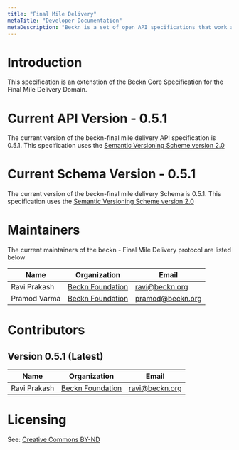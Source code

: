 ```yaml
---
title: "Final Mile Delivery"
metaTitle: "Developer Documentation"
metaDescription: "Beckn is a set of open API specifications that work as an open protocol for integrated mobility."
---
```


# Introduction

This specification is an extenstion of the Beckn Core Specification for the Final Mile Delivery Domain.

# Current API Version - 0.5.1

The current version of the beckn-final mile delivery API specification is 0.5.1. This specification uses the [Semantic Versioning Scheme version 2.0](https://semver.org/spec/v2.0.0.html)

# Current Schema Version - 0.5.1

The current version of the beckn-final mile delivery Schema is 0.5.1. This specification uses the [Semantic Versioning Scheme version 2.0](https://semver.org/spec/v2.0.0.html)

# Maintainers

The current maintainers of the beckn - Final Mile Delivery protocol are listed below

| Name                | Organization                                    | Email                  |
|---------------------|-------------------------------------------------|------------------------|
| Ravi Prakash        | [Beckn Foundation](https://beckn.org)           | ravi@beckn.org         |
| Pramod Varma        | [Beckn Foundation](https://beckn.org)           | pramod@beckn.org       |

# Contributors

## Version 0.5.1 (Latest)

| Name                | Organization                                    | Email                  |
|---------------------|-------------------------------------------------|------------------------|
| Ravi Prakash        | [Beckn Foundation](https://beckn.org)           | ravi@beckn.org         |

# Licensing

See: [Creative Commons BY-ND](https://github.com/beckn/protocol-specifications/blob/master/LICENSE.md)